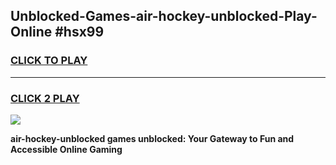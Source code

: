 
## Unblocked-Games-air-hockey-unblocked-Play-Online #hsx99
<h3>
<a href="https://news.freeplayer.one?title=air-hockey-unblocked&ref=3">CLICK TO PLAY</a></h3>
<hr>

<h3>
<a href="https://news.freeplayer.one?title=air-hockey-unblocked&ref=3">CLICK 2 PLAY</a>
  
</h3>

<a href="https://news.freeplayer.one?title=air-hockey-unblocked&ref=3"><img src="https://clearcache.store/games.png"></a>


**air-hockey-unblocked games unblocked: Your Gateway to Fun and Accessible Online Gaming**
